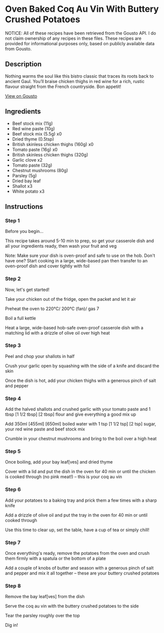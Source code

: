 # Oven Baked Coq Au Vin With Buttery Crushed Potatoes

NOTICE: All of these recipes have been retrieved from the Gousto API. I do not claim ownership of any recipes in these files. These recipes are provided for informational purposes only, based on publicly available data from Gousto.

## Description

Nothing warms the soul like this bistro classic that traces its roots back to ancient Gaul. You’ll braise chicken thighs in red wine for a rich, rustic flavour straight from the French countryside. Bon appetit!

[View on Gousto](https://www.gousto.co.uk/recipes/cookbook/oven-baked-coq-au-vin-with-buttery-crushed-potatoes)

## Ingredients

- Beef stock mix (11g)
- Red wine paste (10g)
- Beef stock mix (5.5g) x0
- Dried thyme (0.5tsp)
- British skinless chicken thighs (160g) x0
- Tomato paste (16g) x0
- British skinless chicken thighs (320g)
- Garlic clove x2
- Tomato paste (32g)
- Chestnut mushrooms (80g)
- Parsley (5g)
- Dried bay leaf
- Shallot x3
- White potato x3

## Instructions


### Step 1

Before you begin...

This recipe takes around 5-10 min<span class="text-danger"> </span>to prep, so get your casserole dish and all your ingredients ready, then wash your fruit and veg

Note: Make sure your dish is oven-proof and safe to use on the hob. Don't have one? Start cooking in a large, wide-based pan then transfer to an oven-proof dish and cover tightly with foil


### Step 2

Now, let's get started!

Take your chicken out of the fridge, open the packet and let it air

Preheat the oven to 220°C/ 200°C (fan)/ gas 7

Boil a full kettle

Heat a large, wide-based hob-safe oven-proof casserole dish with a matching lid with a drizzle of olive oil over high heat


### Step 3

Peel and chop your shallots in half

Crush your garlic open by squashing with the side of a knife and discard the skin

Once the dish is hot, add your chicken thighs with a generous pinch of salt and pepper


### Step 4

Add the halved shallots and crushed garlic with your tomato paste and 1 tbsp <span class="text-purple">[1 1/2 tbsp]</span> <span class="text-danger">[2 tbsp]</span> flour and give everything a good mix up

Add 350ml<span class="text-purple"> [455ml]</span> <span class="text-danger">[650ml]</span> boiled water with 1 tsp <span class="text-purple">[1 1/2 tsp]</span><span class="text-danger"> [2 tsp]</span> sugar, your red wine paste and beef stock mix

Crumble in your chestnut mushrooms and bring to the boil over a high heat


### Step 5

Once boiling, add your bay leaf[ves]<span class="text-danger"> </span>and dried<span class="text-danger"> </span>thyme

Cover with a lid and put the dish in the oven for 40 min or until the chicken is cooked through (no pink meat!) – this is your coq au vin


### Step 6

Add your potatoes to a baking tray and prick them a few times with a sharp knife

Add a drizzle of olive oil and put the tray in the oven for 40 min or until cooked through

Use this time to clear up, set the table, have a cup of tea or simply chill!


### Step 7

Once everything's ready, remove the potatoes from the oven and crush them firmly with a spatula or the bottom of a plate

Add a couple of knobs of butter and season with a generous pinch of salt and pepper and mix it all together – these are your buttery crushed potatoes

### Step 8

Remove the bay leaf[ves] from the dish

Serve the coq au vin with the buttery crushed potatoes to the side

Tear the parsley roughly over the top

Dig in!

